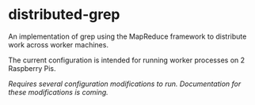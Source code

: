 # distributed-grep

An implementation of grep using the MapReduce framework to distribute work across worker machines.

The current configuration is intended for running worker processes on 2 Raspberry Pis.

*Requires several configuration modifications to run. Documentation for these modifications is coming.*
